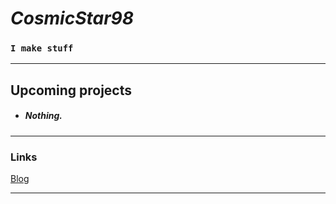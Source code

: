 # *CosmicStar98* 
### `I make stuff`





<hr>

## Upcoming projects
- **<h5>Nothing.</h5>**

<hr>

### Links

<a href="https://cosmicstar98.github.io" target="_blank" alt="Check out my new coding blog!   :D" title="Check out my new coding blog!   :D">Blog</a>

<hr>

